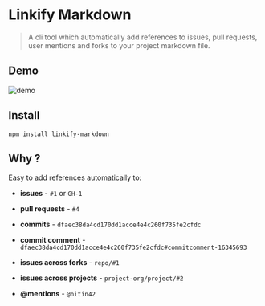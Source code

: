 # Linkify Markdown

> A cli tool which automatically add references to issues, pull requests, user mentions and forks to your project markdown file.

## Demo

![demo](http://g.recordit.co/ZTPOJp7ouz.gif)

## Install

```
npm install linkify-markdown
```

## Why ?

Easy to add references automatically to:

* **issues** - `#1` or `GH-1`

* **pull requests** - `#4`

* **commits** - `dfaec38da4cd170dd1acce4e4c260f735fe2cfdc`

* **commit comment** - `dfaec38da4cd170dd1acce4e4c260f735fe2cfdc#commitcomment-16345693`

* **issues across forks** - `repo/#1`

* **issues across projects** - `project-org/project/#2`

* **@mentions** - `@nitin42`
